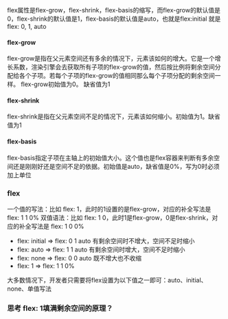 flex属性是flex-grow，flex-shrink，flex-basis的缩写，而flex-grow的默认值是0，flex-shrink的默认值是1，flex-basis的默认值是auto，也就是flex:initial 就是 flex: 0, 1, auto

#### flex-grow
flex-grow是指在父元素空间还有多余的情况下，元素该如何的增大。它是一个增长系数，渲染引擎会去获取所有子项的flex-grow的值，然后按比例将剩余空间分配给各个子项。若每个子项的flex-grow的值相同那么每个子项分配的剩余空间一样。
flex-grow初始值为0。 缺省值为1

#### flex-shrink
flex-shrink是指在父元素空间不足的情况下，元素该如何缩小。初始值为1。缺省值为1

#### flex-basis
flex-basis指定子项在主轴上的初始值大小。这个值也是flex容器来判断有多余空间还是刚刚好还是空间不足的依据。初始值是auto，缺省值是0%，写为0时必须加上单位

### flex
一个值的写法：比如 flex: 1，此时的1设置的是flex-grow，对应的补全写法是 flex: 1 1 0%
双值语法：比如 flex: 1 0，此时1是flex-grow，0是flex-shrink，对应的补全写法是 flex: 1 0 0%

* flex: initial => flex: 0 1 auto 有剩余空间时不增大，空间不足时缩小
* flex: auto => flex: 1 1 auto 有剩余空间时增大，空间不足时缩小
* flex: none => flex: 0 0 auto 既不增大也不收缩
* flex: 1 => flex: 1 1 0%

大多数情况下，开发者只需要将flex设置为以下值之一即可：auto、initial、none、单值写法

### 思考 flex: 1填满剩余空间的原理？